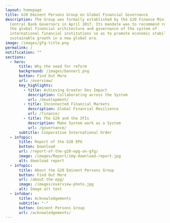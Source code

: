 ```yaml
---
layout: homepage
title: G20 Eminent Persons Group on Global Financial Governance
description: The Group was formally established by the G20 Finance Ministers and
  Central Bank Governors in April 2017. Its mandate was to recommend reforms to
  the global financial architecture and governance of the system of
  international financial institutions so as to promote economic stability and
  sustainable growth in a new global era.
image: /images/gfg-title.png
permalink: /
notification: ""
sections:
  - hero:
      title: Why the need for reform
      background: /images/banner1.png
      button: Find Out More
      url: /overview/
      key_highlights:
        - title: Achieving Greater Dev Impact
          description: Collaborating across the System
          url: /development/
        - title: Inconnected Financial Markets
          description: Global Financial Resilience
          url: /finance/
        - title: The G20 and the IFIs
          description: Make System work as a System
          url: /governance/
      subtitle: Cooperative International Order
  - infopic:
      title: Report of the G20 EPG
      button: Download
      url: /report-of-the-g20-epg-on-gfg/
      image: /images/Report/img-download-report.jpg
      alt: download report
  - infopic:
      title: About the G20 Eminent Persons Group
      button: Find Out More
      url: /about-the-epg/
      image: /images/overview-photo.jpg
      alt: Image alt text
  - infobar:
      title: Acknowledgements
      subtitle: "-"
      button: Eminent Persons Group
      url: /acknowledgements/
---
```


